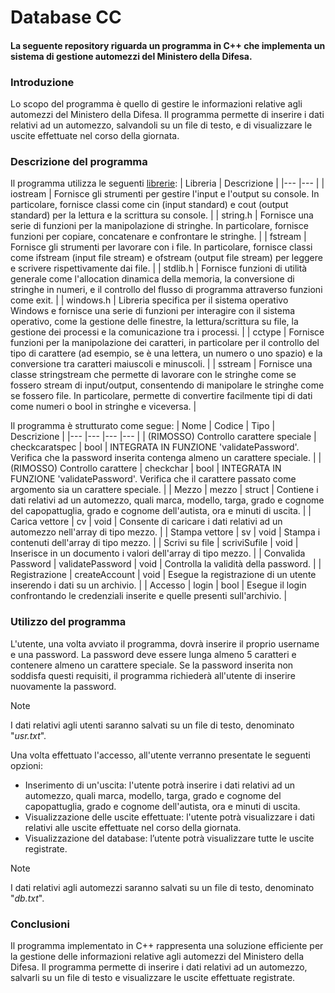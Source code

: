 # Database CC
#### La seguente repository riguarda un programma in C++ che implementa un sistema di gestione automezzi del Ministero della Difesa.


### Introduzione

Lo scopo del programma è quello di gestire le informazioni relative agli automezzi del Ministero della Difesa. Il programma permette di inserire i dati relativi ad un automezzo, salvandoli su un file di testo, e di visualizzare le uscite effettuate nel corso della giornata.

### Descrizione del programma

Il programma utilizza le seguenti [librerie](https://github.com/LoGiudiceM/DatabaseCC/wiki/Librerie-CPP):
| Libreria | Descrizione |
|--- |--- |
| iostream |  Fornisce gli strumenti per gestire l'input e l'output su console. In particolare, fornisce classi come cin (input standard) e cout (output standard) per la lettura e la scrittura su console. |
| string.h | Fornisce una serie di funzioni per la manipolazione di stringhe. In particolare, fornisce funzioni per copiare, concatenare e confrontare le stringhe. |
| fstream | Fornisce gli strumenti per lavorare con i file. In particolare, fornisce classi come ifstream (input file stream) e ofstream (output file stream) per leggere e scrivere rispettivamente dai file. |
| stdlib.h | Fornisce funzioni di utilità generale come l'allocation dinamica della memoria, la conversione di stringhe in numeri, e il controllo del flusso di programma attraverso funzioni come exit. |
| windows.h | Libreria specifica per il sistema operativo Windows e fornisce una serie di funzioni per interagire con il sistema operativo, come la gestione delle finestre, la lettura/scrittura su file, la gestione dei processi e la comunicazione tra i processi. |
| cctype |  Fornisce funzioni per la manipolazione dei caratteri, in particolare per il controllo del tipo di carattere (ad esempio, se è una lettera, un numero o uno spazio) e la conversione tra caratteri maiuscoli e minuscoli. |
| sstream |  Fornisce una classe stringstream che permette di lavorare con le stringhe come se fossero stream di input/output, consentendo di manipolare le stringhe come se fossero file. In particolare, permette di convertire facilmente tipi di dati come numeri o bool in stringhe e viceversa. |

Il programma è strutturato come segue:
| Nome | Codice | Tipo | Descrizione |
|--- |--- |--- |--- |
| (RIMOSSO) Controllo carattere speciale | checkcaratspec | bool | INTEGRATA IN FUNZIONE 'validatePassword'. Verifica che la password inserita contenga almeno un carattere speciale. |
| (RIMOSSO) Controllo carattere | checkchar | bool | INTEGRATA IN FUNZIONE 'validatePassword'. Verifica che il carattere passato come argomento sia un carattere speciale. |
| Mezzo | mezzo | struct | Contiene i dati relativi ad un automezzo, quali marca, modello, targa, grado e cognome del capopattuglia, grado e cognome dell'autista, ora e minuti di uscita. |
| Carica vettore | cv | void | Consente di caricare i dati relativi ad un automezzo nell'array di tipo mezzo. |
| Stampa vettore | sv | void | Stampa i contenuti dell'array di tipo mezzo. |
| Scrivi su file | scriviSufile | void | Inserisce in un documento i valori dell'array di tipo mezzo. |
| Convalida Password | validatePassword | void | Controlla la validità della password. |
| Registrazione | createAccount | void | Esegue la registrazione di un utente inserendo i dati su un archivio. |
| Accesso | login | bool | Esegue il login confrontando le credenziali inserite e quelle presenti sull'archivio. |

### Utilizzo del programma

L'utente, una volta avviato il programma, dovrà inserire il proprio username e una password. La password deve essere lunga almeno 5 caratteri e contenere almeno un carattere speciale. Se la password inserita non soddisfa questi requisiti, il programma richiederà all'utente di inserire nuovamente la password.

>[!NOTE] 
>
>I dati relativi agli utenti saranno salvati su un file di testo, denominato "*usr.txt*".

Una volta effettuato l'accesso, all'utente verranno presentate le seguenti opzioni:
+ Inserimento di un'uscita: l'utente potrà inserire i dati relativi ad un automezzo, quali marca, modello, targa, grado e cognome del capopattuglia, grado e cognome dell'autista, ora e minuti di uscita.
+ Visualizzazione delle uscite effettuate: l'utente potrà visualizzare i dati relativi alle uscite effettuate nel corso della giornata.
+ Visualizzazione del database: l’utente potrà visualizzare tutte le uscite registrate.

>[!NOTE] 
>
>I dati relativi agli automezzi saranno salvati su un file di testo, denominato "*db.txt*".

### Conclusioni

Il programma implementato in C++ rappresenta una soluzione efficiente per la gestione delle informazioni relative agli automezzi del Ministero della Difesa. Il programma permette di inserire i dati relativi ad un automezzo, salvarli su un file di testo e visualizzare le uscite effettuate registrate.
